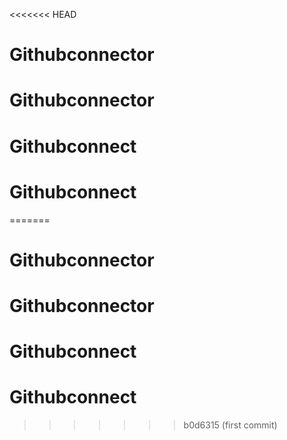 <<<<<<< HEAD
# Githubconnector
# Githubconnector
# Githubconnect
# Githubconnect
=======
# Githubconnector
# Githubconnector
# Githubconnect
# Githubconnect
>>>>>>> b0d6315 (first commit)
